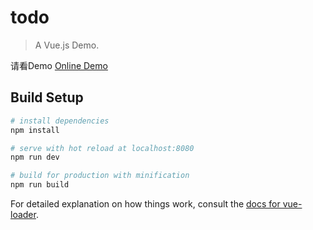 # todo

> A Vue.js Demo.

请看Demo
[Online Demo](https://yinyimingall.github.io/StartVue/todoMVC/)

## Build Setup

``` bash
# install dependencies
npm install

# serve with hot reload at localhost:8080
npm run dev

# build for production with minification
npm run build
```

For detailed explanation on how things work, consult the [docs for vue-loader](http://vuejs.github.io/vue-loader).
